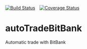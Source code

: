 [![Build Status](https://travis-ci.org/keita69/autoTradeBitBank.svg?branch=master)](https://travis-ci.org/keita69/autoTradeBitBank)　[![Coverage Status](https://coveralls.io/repos/github/keita69/autoTradeBitBank/badge.svg?branch=master)](https://coveralls.io/github/keita69/autoTradeBitBank?branch=master)

# autoTradeBitBank
Automatic trade with BitBank
